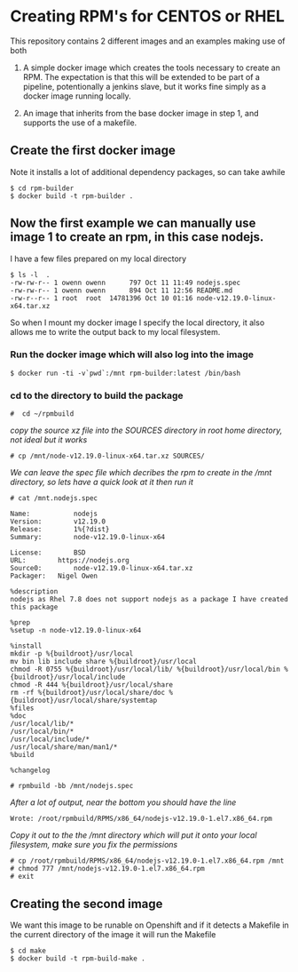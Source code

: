 Creating RPM's for CENTOS or RHEL
=================================

This repository contains 2 different images and an examples making use of both 

1. A simple docker image which creates the tools necessary to create an RPM.
The expectation is that this will be extended to be part of a pipeline,
potentionally a jenkins slave, but it works fine simply as a docker image running
locally.

2. An image that inherits from the base docker image in step 1, and supports the
use of a makefile.


## Create the first docker image

Note it installs a lot of additional dependency packages, so can take awhile

```
$ cd rpm-builder
$ docker build -t rpm-builder .
```


## Now the first example we can manually use image 1 to create an rpm, in this case nodejs.

I have a few files prepared on my local directory
```
$ ls -l  .
-rw-rw-r-- 1 owenn owenn      797 Oct 11 11:49 nodejs.spec
-rw-rw-r-- 1 owenn owenn      894 Oct 11 12:56 README.md
-rw-r--r-- 1 root  root  14781396 Oct 10 01:16 node-v12.19.0-linux-x64.tar.xz
```

So when I mount my docker image I specify the local directory, it also allows
me to write the output back to my local filesystem.

### Run the docker image which will also log into the image

```
$ docker run -ti -v`pwd`:/mnt rpm-builder:latest /bin/bash
```

### cd to the directory to build the package
```
#  cd ~/rpmbuild
```
_copy the source xz file into the SOURCES directory in root home directory, not
ideal but it works_
```
# cp /mnt/node-v12.19.0-linux-x64.tar.xz SOURCES/
```
_We can leave the spec file which decribes the rpm to create in the /mnt directory,
so lets have a quick look at it then run it_
```
# cat /mnt.nodejs.spec

Name:           nodejs
Version:        v12.19.0
Release:        1%{?dist}
Summary:        node-v12.19.0-linux-x64

License:        BSD
URL:		https://nodejs.org
Source0:       	node-v12.19.0-linux-x64.tar.xz
Packager:	Nigel Owen     

%description
nodejs as Rhel 7.8 does not support nodejs as a package I have created this package

%prep
%setup -n node-v12.19.0-linux-x64

%install
mkdir -p %{buildroot}/usr/local
mv bin lib include share %{buildroot}/usr/local
chmod -R 0755 %{buildroot}/usr/local/lib/ %{buildroot}/usr/local/bin %{buildroot}/usr/local/include
chmod -R 444 %{buildroot}/usr/local/share
rm -rf %{buildroot}/usr/local/share/doc %{buildroot}/usr/local/share/systemtap
%files
%doc
/usr/local/lib/*
/usr/local/bin/*
/usr/local/include/*
/usr/local/share/man/man1/*
%build

%changelog
```
```
# rpmbuild -bb /mnt/nodejs.spec
```
_After a lot of output, near the bottom you should have the line_

```Wrote: /root/rpmbuild/RPMS/x86_64/nodejs-v12.19.0-1.el7.x86_64.rpm```

_Copy it out to the the /mnt directory which will put it onto your local
filesystem, make sure you fix the permissions_

```
# cp /root/rpmbuild/RPMS/x86_64/nodejs-v12.19.0-1.el7.x86_64.rpm /mnt
# chmod 777 /mnt/nodejs-v12.19.0-1.el7.x86_64.rpm
# exit
```

## Creating the second image
We want this image to be runable on Openshift and if it detects a Makefile in
the current directory of the image it will run the Makefile

```
$ cd make
$ docker build -t rpm-build-make .
```

